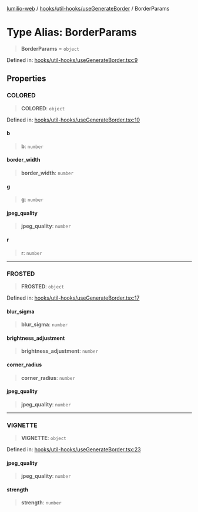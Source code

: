 [lumilio-web](../../../../modules.md) / [hooks/util-hooks/useGenerateBorder](../index.md) / BorderParams

# Type Alias: BorderParams

> **BorderParams** = `object`

Defined in: [hooks/util-hooks/useGenerateBorder.tsx:9](https://github.com/EdwinZhanCN/Lumilio-Photos/blob/0cb9b6c9a2e1869ca5ea4411f957d39edc719928/web/src/hooks/util-hooks/useGenerateBorder.tsx#L9)

## Properties

### COLORED

> **COLORED**: `object`

Defined in: [hooks/util-hooks/useGenerateBorder.tsx:10](https://github.com/EdwinZhanCN/Lumilio-Photos/blob/0cb9b6c9a2e1869ca5ea4411f957d39edc719928/web/src/hooks/util-hooks/useGenerateBorder.tsx#L10)

#### b

> **b**: `number`

#### border\_width

> **border\_width**: `number`

#### g

> **g**: `number`

#### jpeg\_quality

> **jpeg\_quality**: `number`

#### r

> **r**: `number`

***

### FROSTED

> **FROSTED**: `object`

Defined in: [hooks/util-hooks/useGenerateBorder.tsx:17](https://github.com/EdwinZhanCN/Lumilio-Photos/blob/0cb9b6c9a2e1869ca5ea4411f957d39edc719928/web/src/hooks/util-hooks/useGenerateBorder.tsx#L17)

#### blur\_sigma

> **blur\_sigma**: `number`

#### brightness\_adjustment

> **brightness\_adjustment**: `number`

#### corner\_radius

> **corner\_radius**: `number`

#### jpeg\_quality

> **jpeg\_quality**: `number`

***

### VIGNETTE

> **VIGNETTE**: `object`

Defined in: [hooks/util-hooks/useGenerateBorder.tsx:23](https://github.com/EdwinZhanCN/Lumilio-Photos/blob/0cb9b6c9a2e1869ca5ea4411f957d39edc719928/web/src/hooks/util-hooks/useGenerateBorder.tsx#L23)

#### jpeg\_quality

> **jpeg\_quality**: `number`

#### strength

> **strength**: `number`
